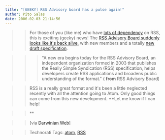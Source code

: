 ```yaml
---
title: "[GEEKY] RSS Advisory board has a pulse again!"
author: Pito Salas
date: 2006-02-03 21:14:56
---
```


>>

>> For those of you (like me) who have [lots of
dependency](<http://www.blogbridge.com/>) on RSS, this is exciting (geeky)
news! The [RSS Advisory Board suddenly looks like it's back
alive,](<http://www.rssboard.org/>) with new members and a totally [new draft
specification](<http://www.rssboard.org/rss-draft-1>).

>>

>>> "A new era begins today for the RSS Advisory Board, an independent
organization formed in 2003 that publishes the Really Simple Syndication (RSS)
specification, helps developers create RSS applications and broadens public
understanding of the format." ( **from** RSS Advisory Board)

>>

>> RSS is a really great format and it's been a little neglected recently with
all the attention going to Atom. Only good things can come from this new
development. **Let me know if I can help!

>>

>> **

>>

>> [via [Darwinian Web](<http://darwinianweb.com/archive/2006/223.html>)]

>>

>> Technorati Tags: [atom](<http://www.technorati.com/tag/atom>),
[RSS](<http://www.technorati.com/tag/RSS>)


